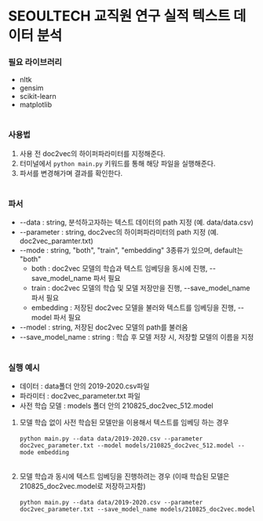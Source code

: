 # SEOULTECH 교직원 연구 실적 텍스트 데이터 분석<br>

### 필요 라이브러리
- nltk
- gensim
- scikit-learn
- matplotlib<br></br>

### 사용법
1. 사용 전 doc2vec의 하이퍼파라미터를 지정해준다.
2. 터미널에서 `python main.py` 키워드를 통해 해당 파일을 실행해준다.
3. 파서를 변경해가며 결과를 확인한다. <br></br>

### 파서
- --data : string, 분석하고자하는 텍스트 데이터의 path 지정 (예. data/data.csv)
- --parameter : string, doc2vec의 하이퍼파라미터의 path 지정 (예. doc2vec_paramter.txt)
- --mode : string, "both", "train", "embedding" 3종류가 있으며, default는 "both"
  - both : doc2vec 모델의 학습과 텍스트 임베딩을 동시에 진행, --save_model_name 파서 필요
  - train : doc2vec 모델의 학습 및 모델 저장만을 진행, --save_model_name 파서 필요
  - embedding : 저장된 doc2vec 모델을 불러와 텍스트를 임베딩을 진행, --model 파서 필요 
- --model : string, 저장된 doc2vec 모델의 path를 불러옴 
- --save_model_name : string : 학습 후 모델 저장 시, 저장할 모델의 이름을 지정<br></br>

### 실행 예시

- 데이터 : data폴더 안의 2019-2020.csv파일
- 파라미터 : doc2vec_parameter.txt 파일
- 사전 학습 모델 : models 폴더 안의 210825_doc2vec_512.model

1. 모델 학습 없이 사전 학습된 모델만을 이용해서 텍스트를 임베딩 하는 경우<br></br>
`python main.py --data data/2019-2020.csv --parameter doc2vec_parameter.txt --model models/210825_doc2vec_512.model --mode embedding`<br></br>

2. 모델 학습과 동시에 텍스트 임베딩을 진행하려는 경우 (이때 학습된 모델은 210825_doc2vec.model로 저장하고자함)<br></br>
`python main.py --data data/2019-2020.csv --parameter doc2vec_parameter.txt --save_model_name models/210825_doc2vec.model`




